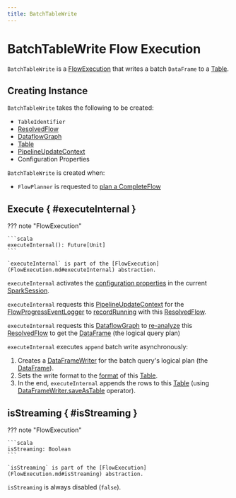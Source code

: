 ```yaml
---
title: BatchTableWrite
---
```


# BatchTableWrite Flow Execution

`BatchTableWrite` is a [FlowExecution](FlowExecution.md) that writes a batch `DataFrame` to a [Table](#destination).

## Creating Instance

`BatchTableWrite` takes the following to be created:

* <span id="identifier"> `TableIdentifier`
* <span id="flow"> [ResolvedFlow](ResolvedFlow.md)
* <span id="graph"> [DataflowGraph](DataflowGraph.md)
* <span id="destination"> [Table](Table.md)
* <span id="updateContext"> [PipelineUpdateContext](PipelineUpdateContext.md)
* <span id="sqlConf"> Configuration Properties

`BatchTableWrite` is created when:

* `FlowPlanner` is requested to [plan a CompleteFlow](FlowPlanner.md#plan)

## Execute { #executeInternal }

??? note "FlowExecution"

    ```scala
    executeInternal(): Future[Unit]
    ```

    `executeInternal` is part of the [FlowExecution](FlowExecution.md#executeInternal) abstraction.

`executeInternal` activates the [configuration properties](#sqlConf) in the current [SparkSession](FlowExecution.md#spark).

`executeInternal` requests this [PipelineUpdateContext](#updateContext) for the [FlowProgressEventLogger](PipelineUpdateContext.md#flowProgressEventLogger) to [recordRunning](FlowProgressEventLogger.md#recordRunning) with this [ResolvedFlow](#flow).

`executeInternal` requests this [DataflowGraph](#graph) to [re-analyze](DataflowGraph.md#reanalyzeFlow) this [ResolvedFlow](#flow) to get the [DataFrame](ResolvedFlow.md#df) (the logical query plan)

`executeInternal` executes `append` batch write asynchronously:

1. Creates a [DataFrameWriter](../DataFrameWriter.md) for the batch query's logical plan (the [DataFrame](ResolvedFlow.md#df)).
1. Sets the write format to the [format](Table.md#format) of this [Table](#destination).
1. In the end, `executeInternal` appends the rows to this [Table](#destination) (using [DataFrameWriter.saveAsTable](../DataFrameWriter.md#saveAsTable) operator).

## isStreaming { #isStreaming }

??? note "FlowExecution"

    ```scala
    isStreaming: Boolean
    ```

    `isStreaming` is part of the [FlowExecution](FlowExecution.md#isStreaming) abstraction.

`isStreaming` is always disabled (`false`).
